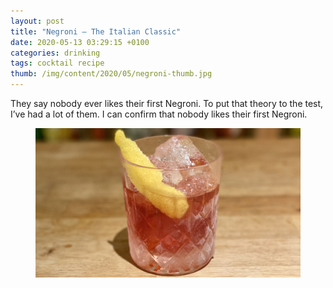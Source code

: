 ```yaml
---
layout: post
title: "Negroni – The Italian Classic"
date: 2020-05-13 03:29:15 +0100
categories: drinking
tags: cocktail recipe
thumb: /img/content/2020/05/negroni-thumb.jpg
---
```


They say nobody ever likes their first Negroni. To put that theory to the test,
I’ve had a lot of them. I can confirm that nobody likes their first Negroni.

<!--more-->

<figure>
  <img src="/img/content/2020/05/negroni-main.jpg" alt="">
  <figcaption></figcaption>
</figure>
